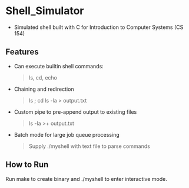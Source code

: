 # Shell_Simulator

- Simulated shell built with C for Introduction to Computer Systems (CS 154)

## Features

- Can execute builtin shell commands:

  > ls, cd, echo

- Chaining and redirection

  > ls ; cd
  > ls -la > output.txt

- Custom pipe to pre-append output to existing files

  > ls -la >+ output.txt

- Batch mode for large job queue processing

  > Supply ./myshell with text file to parse commands

## How to Run

Run make to create binary and ./myshell to enter interactive mode.
